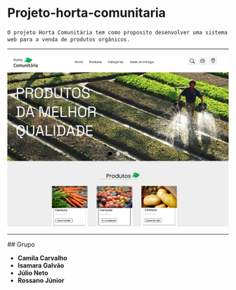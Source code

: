 # Projeto-horta-comunitaria
    O projeto Horta Comunitária tem como proposito desenvolver uma sistema web para a venda de produtos orgânicos. 
 
<hr>

<img alt="imagem protótipo" title="Readme" src="./imgs/capa_readme.png">

<hr>
## Grupo

* **Camila Carvalho**  
* **Isamara Galvão**
* **Júlio Neto** 
* **Rossano Júnior** 

